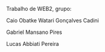 Trabalho de WEB2, grupo:

Caio Obatke Watari Gonçalves Cadini

Gabriel Mansano Pires

Lucas Abbiati Pereira
